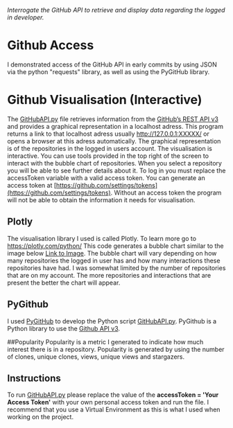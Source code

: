 *Interrogate the GitHub API to retrieve and display data regarding the logged in developer.*
# Github Access
I demonstrated access of the GitHub API in early commits by using JSON via the python "requests" library, as well as using the PyGitHub library.

# Github Visualisation (Interactive)
The [GitHubAPI.py](https://github.com/liamby12/Github-Access/blob/main/GitHubAPI.py) file retrieves information from the [GitHub’s REST API v3](https://developer.github.com/v3/) and provides a graphical representation in a localhost adress.
This program returns a link to that localhost adress usually http://127.0.0.1:XXXXX/ or opens a browser at this adress automatically. The graphical representation is of the repositories in the logged in users account. The visualisation is interactive. You can use tools provided in the top right of the screen to interact with the bubble chart of repositories. When you select a repository you will be able to see further details about it. 
To log in you must replace the accessToken variable with a valid access token.
You can generate an access token at [https://github.com/settings/tokens](https://github.com/settings/tokens). Without an access token the program will not be able to obtain the information it needs for visualisation.

## Plotly
The visualisation library I used is called Plotly. To learn more go to https://plotly.com/python/
This code generates a bubble chart similar to the image below [Link to Image](https://github.com/liamby12/Github-Access/blob/main/liamby%20visualisation.PNG). The bubble chart will vary depending on how many repositories the  logged in user has and how many interactions these repositories have had. I was somewhat limited by the number of repositories that are on my account. The more repositories and interactions that are present the better the chart will appear.

##  PyGithub
I used [PyGitHub](http://pygithub.readthedocs.io/) to develop the Python script [GitHubAPI.py](https://github.com/liamby12/Github-Access/blob/main/GitHubAPI.py).  PyGithub is a Python library to use the [Github API v3](http://developer.github.com/v3).

##Popularity
Popularity is a metric I generated to indicate how much interest there is in a repository. Popularity is generated by using the number of clones, unique clones, views, unique views and stargazers.

## Instructions
To run [GitHubAPI.py](https://github.com/liamby12/Github-Access/blob/main/GitHubAPI.py) please replace the value of the **accessToken = 'Your Access Token'** with your own personal access token and run the file. I recommend that you use a Virtual Environment as this is what I used when working on the project.  
